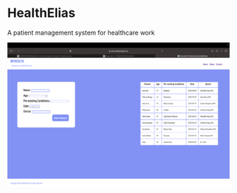 # HealthElias
 A patient management system for healthcare work

![Screenshot](ss.png "HealthElias Screenshot")